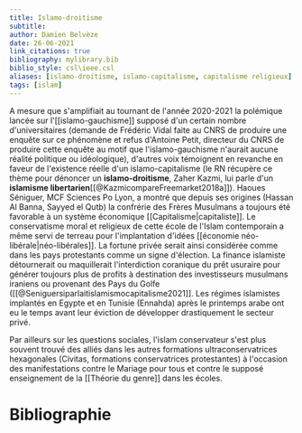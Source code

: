 ```yaml
---
title: Islamo-droitisme
subtitle:
author: Damien Belvèze
date: 26-06-2021
link_citations: true
bibliography: mylibrary.bib
biblio_style: csl\ieee.csl
aliases: [islamo-droitisme, islamo-capitalisme, capitalisme religieux]
tags: [islam]
---
```



A mesure que s'amplifiait au tournant de l'année 2020-2021 la polémique lancée sur l'[[islamo-gauchisme]] supposé d'un certain nombre d'universitaires  (demande de Frédéric Vidal faite au CNRS de produire une enquête sur ce phénomène et refus d'Antoine Petit, directeur du CNRS de produire cette enquête au motif que l'islamo-gauchisme n'aurait aucune réalité politique ou idéologique), d'autres voix témoignent en revanche en faveur de l'existence réelle d'un islamo-capitalisme (le RN récupère ce thème pour dénoncer un **islamo-droitisme**, Zaher Kazmi, lui parle d'un **islamisme libertarien**[[@KazmicompareFreemarket2018a]]). 
Haoues Séniguer, MCF Sciences Po Lyon, a montré que depuis ses origines (Hassan Al Banna, Sayyed el Qutb) la confrérie des Frères Musulmans a toujours été favorable à un système économique [[Capitalisme|capitaliste]]. Le conservatisme moral et religieux de cette école de l'Islam contemporain a même servi de terreau pour l'implantation d'idées [[économie néo-libérale|néo-libérales]]. La fortune privée serait ainsi considérée comme dans les pays protestants comme un signe d'élection. La finance islamiste détournerait ou maquillerait l'interdiction coranique du prêt usuraire pour générer toujours plus de profits à destination des investisseurs musulmans iraniens ou provenant des Pays du Golfe ([[@Seniguersiparlaitislamismocapitalisme2021]]. 
Les régimes islamistes implantés en Egypte et en Tunisie (Ennahda) après le printemps arabe ont eu le temps avant leur éviction de développer drastiquement le secteur privé. 

Par ailleurs sur les questions sociales, l'islam conservateur s'est plus souvent trouvé des alliés dans les autres formations ultraconservatrices hexagonales (Civitas, formations conservatrices protestantes) à l'occasion des manifestations contre le Mariage pour tous et contre le supposé enseignement de la [[Théorie du genre]] dans les écoles.


# Bibliographie